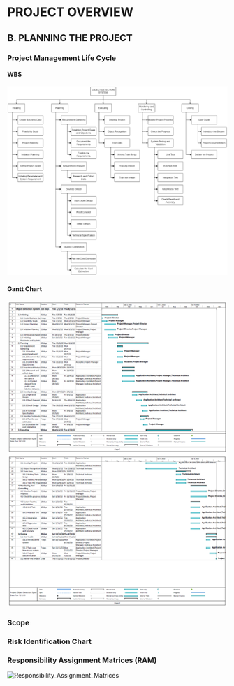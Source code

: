 # PROJECT OVERVIEW

## B. PLANNING THE PROJECT

### Project Management Life Cycle
#### WBS
![wbs](Assets/wbs.png)

#### Gantt Chart
![est_gantt_01](Assets/est_gantt_01.png)
![est_gantt_02](Assets/est_gantt_02.png)

### Scope

### Risk Identification Chart

### Responsibility Assignment Matrices (RAM)
![Responsibility_Assignment_Matrices](https://user-images.githubusercontent.com/121591281/211421691-67c87b88-29a7-4191-a2b7-6b1c3fecb6ae.png)
